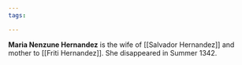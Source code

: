 ```yaml
---
tags:

---
```

**Maria Nenzune Hernandez** is the wife of [[Salvador Hernandez]] and mother to [[Friti Hernandez]]. She disappeared in Summer 1342.
